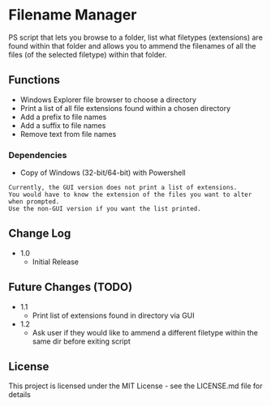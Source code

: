 # Filename Manager

PS script that lets you browse to a folder, list what filetypes (extensions) are found within that folder and allows you to ammend the filenames of all the files (of the selected filetype) within that folder. 

## Functions

* Windows Explorer file browser to choose a directory
* Print a list of all file extensions found within a chosen directory
* Add a prefix to file names
* Add a suffix to file names
* Remove text from file names

### Dependencies

* Copy of Windows (32-bit/64-bit) with Powershell

```
Currently, the GUI version does not print a list of extensions. 
You would have to know the extension of the files you want to alter when prompted. 
Use the non-GUI version if you want the list printed.
```

## Change Log

* 1.0
    * Initial Release

## Future Changes (TODO)

* 1.1
    * Print list of extensions found in directory via GUI
* 1.2
    * Ask user if they would like to ammend a different filetype within the same dir before exiting script

## License

This project is licensed under the MIT License - see the LICENSE.md file for details
